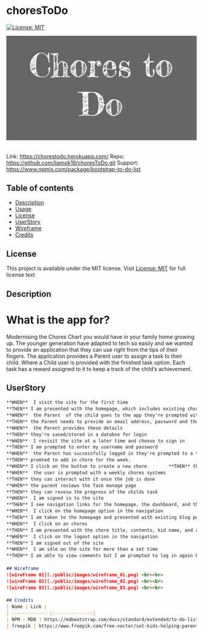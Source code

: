 # choresToDo
[![License: MIT](https://img.shields.io/apm/l/vim-mode?color=orange&style=for-the-badge.svg)](https://opensource.org/licenses/MIT)


![alt text](./public/images/Page_title.png) <br><br>

Link: https://chorestodo.herokuapp.com/
Repo: https://github.com/liamok19/choresToDo.git
Support: https://www.npmjs.com/package/bootstrap-to-do-list


## Table of contents
- [Description](#description)
- [Usage](#usage)
- [License](#license)
- [UserStory](#userstory)
- [Wireframe](#wireframe)
- [Credits](#credits)

## License
This project is available under the MIT license. Visit [License: MIT](https://opensource.org/licenses/MIT) for full license text

## Description
# What is the app for?
Modernising the Chores Chart you would have in your family home growing up. 
The younger generation have adapted to tech so easily and we wanted to provide an application that they can use right from the tips of their fingers. 
The application provides a Parent user to assign a task to their child. Where a Child user is provided with the finished task option. Each task has a reward assigned to it to keep a track of the child’s achievement. 

## UserStory

```md
**WHEN**  I visit the site for the first time			
**THEN** I am presented with the homepage, which includes existing chores; navigation links for the homepage and the dashboard; and the option to log in for a Parent or Children	
**WHEN**  the Parent  of the child goes to the app they're prompted with a login/homepage 					
**THEN** the Parent needs to provide an email address, password and the kids username.	
**WHEN**  the Parent provides these details 				
**THEN** they're saved/stored in a databse for login		
**WHEN**  I revisit the site at a later time and choose to sign in					
**THEN** I am prompted to enter my username and password	
**WHEN**  the Parent has successfully logged in they're prompted to a task Manager Page					
**THEN** promted to add in chore for the week. 			
**WHEN** I click on the button to create a new chore		**THEN** the title and contents of my post are saved and I am taken back to an updated dashboard with my new blog post
**WHEN**  the user is prompted with a weekly chores systems 
**THEN** they can interact with it once the job is done		
**WHEN** the parent reviews the Task manage page 		
**THEN** they can reveiw the progress of the childs task	
**WHEN**  I am signed in to the site					
**THEN** I see navigation links for the homepage, the dashboard, and the option to log out	
**WHEN**  I click on the homepage option in the navigation
**THEN** I am taken to the homepage and presented with existing blog posts that include the post title and the date created	
**WHEN**  I click on an chores					
**THEN** I am presented with the chore title, contents, kid name, and assigned day of the week for that chore. 			
**WHEN**  I click on the logout option in the navigation
**THEN** I am signed out of the site					
**WHEN**  I am idle on the site for more than a set time	
**THEN** I am able to view comments but I am prompted to log in again before I can add, update, or delete comments	```		

## Wireframe
![wireFrame 01](./public/images/wireframe_01.png) <br><br>
![wireFrame 02](./public/images/wireframe_02.png) <br><br>
![wireFrame 03](./public/images/wireframe_03.png) <br><br>

## Credits
| Name | Link | 
| ------------- |:-------------:| 
| NPM - MDB | https://mdbootstrap.com/docs/standard/extended/to-do-list/  |
| freepik | https://www.freepik.com/free-vector/set-kids-helping-parents-with-home-cleaning_17962450.htm#query=kids%20chores&position=28&from_view=keyword | 

